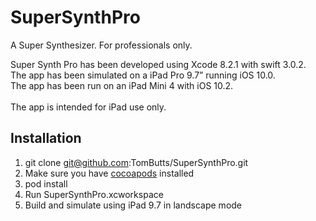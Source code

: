 # SuperSynthPro
A Super Synthesizer.  For professionals only.

Super Synth Pro has been developed using Xcode 8.2.1 with swift 3.0.2.<br />
The app has been simulated on a iPad Pro 9.7” running iOS 10.0.<br />
The app has been run on an iPad Mini 4 with iOS 10.2.<br />
<br />
The app is intended for iPad use only.

## Installation

1. git clone git@github.com:TomButts/SuperSynthPro.git
2. Make sure you have [cocoapods](https://guides.cocoapods.org/using/getting-started.html#getting-started) installed 
3. pod install
4. Run SuperSynthPro.xcworkspace
5. Build and simulate using iPad 9.7 in landscape mode

